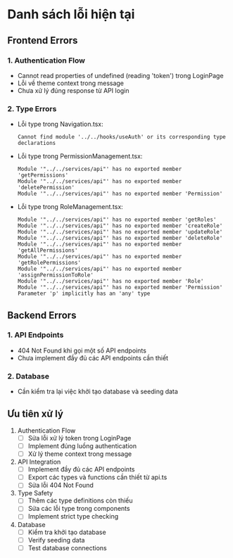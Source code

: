 # Danh sách lỗi hiện tại

## Frontend Errors

### 1. Authentication Flow
- Cannot read properties of undefined (reading 'token') trong LoginPage
- Lỗi về theme context trong message
- Chưa xử lý đúng response từ API login

### 2. Type Errors
- Lỗi type trong Navigation.tsx:
  ```
  Cannot find module '../../hooks/useAuth' or its corresponding type declarations
  ```

- Lỗi type trong PermissionManagement.tsx:
  ```
  Module '"../../services/api"' has no exported member 'getPermissions'
  Module '"../../services/api"' has no exported member 'deletePermission'
  Module '"../../services/api"' has no exported member 'Permission'
  ```

- Lỗi type trong RoleManagement.tsx:
  ```
  Module '"../../services/api"' has no exported member 'getRoles'
  Module '"../../services/api"' has no exported member 'createRole'
  Module '"../../services/api"' has no exported member 'updateRole'
  Module '"../../services/api"' has no exported member 'deleteRole'
  Module '"../../services/api"' has no exported member 'getAllPermissions'
  Module '"../../services/api"' has no exported member 'getRolePermissions'
  Module '"../../services/api"' has no exported member 'assignPermissionToRole'
  Module '"../../services/api"' has no exported member 'Role'
  Module '"../../services/api"' has no exported member 'Permission'
  Parameter 'p' implicitly has an 'any' type
  ```

## Backend Errors

### 1. API Endpoints
- 404 Not Found khi gọi một số API endpoints
- Chưa implement đầy đủ các API endpoints cần thiết

### 2. Database
- Cần kiểm tra lại việc khởi tạo database và seeding data

## Ưu tiên xử lý

1. Authentication Flow
   - [ ] Sửa lỗi xử lý token trong LoginPage
   - [ ] Implement đúng luồng authentication
   - [ ] Xử lý theme context trong message

2. API Integration
   - [ ] Implement đầy đủ các API endpoints
   - [ ] Export các types và functions cần thiết từ api.ts
   - [ ] Sửa lỗi 404 Not Found

3. Type Safety
   - [ ] Thêm các type definitions còn thiếu
   - [ ] Sửa các lỗi type trong components
   - [ ] Implement strict type checking

4. Database
   - [ ] Kiểm tra khởi tạo database
   - [ ] Verify seeding data
   - [ ] Test database connections 
